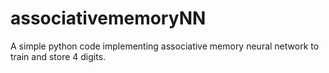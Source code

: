 # associativememoryNN
A simple python code implementing associative memory neural network to train and store 4 digits.
